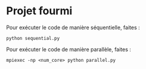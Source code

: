 # Projet fourmi

Pour exécuter le code de manière séquentielle, faites :

```
python sequential.py
```

Pour exécuter le code de manière parallèle, faites :

```
mpiexec -np <num_core> python parallel.py
```
